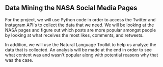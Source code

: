 ## Data Mining the NASA Social Media Pages

For the project, we will use Python code in order to access the Twitter and Instagram API's to collect the data that we need. We will be looking at the NASA pages and figure out which posts are more popular amongst people by looking at what receives the most likes, comments, and retweets.

In addition, we will use the Natural Language Toolkit to help us analyze the data that is collected. An analysis will be made at the end in order to see what content was and wasn't popular along with potential reasons why that was the case.
